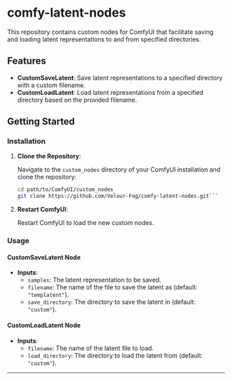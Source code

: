 # comfy-latent-nodes

This repository contains custom nodes for ComfyUI that facilitate saving and loading latent representations to and from specified directories.

## Features

- **CustomSaveLatent**: Save latent representations to a specified directory with a custom filename.
- **CustomLoadLatent**: Load latent representations from a specified directory based on the provided filename.

## Getting Started

### Installation

1. **Clone the Repository**:

   Navigate to the `custom_nodes` directory of your ComfyUI installation and clone the repository:

   ```bash
   cd path/to/ComfyUI/custom_nodes
   git clone https://github.com/Velour-Fog/comfy-latent-nodes.git```
2. **Restart ComfyUI**:

   Restart ComfyUI to load the new custom nodes.

### Usage

#### CustomSaveLatent Node

- **Inputs**:
  - `samples`: The latent representation to be saved.
  - `filename`: The name of the file to save the latent as (default: `"templatent"`).
  - `save_directory`: The directory to save the latent in (default: `"custom"`).

#### CustomLoadLatent Node

- **Inputs**:
  - `filename`: The name of the latent file to load.
  - `load_directory`: The directory to load the latent from (default: `"custom"`).

---

